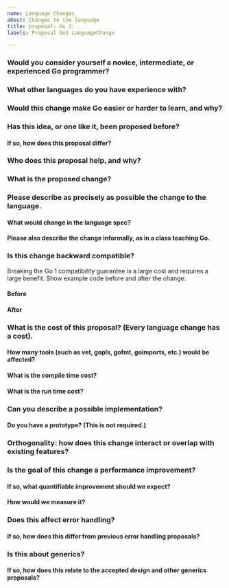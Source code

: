 ```yaml
---
name: Language Changes
about: Changes to the language
title: proposal: Go 2:
labels: Proposal Go2 LanguageChange

---
```


<!--
Our process for evaluating language changes can be found here:
https://github.com/golang/proposal#language-changes
-->

### Would you consider yourself a novice, intermediate, or experienced Go programmer?

### What other languages do you have experience with?

### Would this change make Go easier or harder to learn, and why?

### Has this idea, or one like it, been proposed before?

#### If so, how does this proposal differ?

### Who does this proposal help, and why?

### What is the proposed change?

### Please describe as precisely as possible the change to the language.

#### What would change in the language spec?

#### Please also describe the change informally, as in a class teaching Go.

### Is this change backward compatible?

Breaking the Go 1 compatibility guarantee is a large cost and requires a large benefit.
Show example code before and after the change.

#### Before

#### After

### What is the cost of this proposal? (Every language change has a cost).

#### How many tools (such as vet, gopls, gofmt, goimports, etc.) would be affected?

#### What is the compile time cost?

#### What is the run time cost?

### Can you describe a possible implementation?

#### Do you have a prototype? (This is not required.)

### Orthogonality: how does this change interact or overlap with existing features?

### Is the goal of this change a performance improvement?

#### If so, what quantifiable improvement should we expect?

#### How would we measure it?

### Does this affect error handling?

#### If so, how does this differ from previous error handling proposals?

### Is this about generics?

#### If so, how does this relate to the accepted design and other generics proposals?
